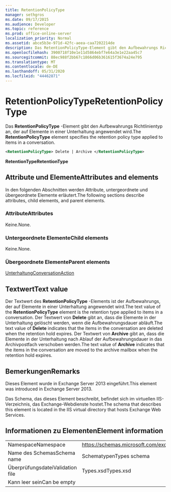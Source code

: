 ```yaml
---
title: RetentionPolicyType
manager: sethgros
ms.date: 09/17/2015
ms.audience: Developer
ms.topic: reference
ms.prod: office-online-server
localization_priority: Normal
ms.assetid: abce5b3e-971d-42fc-aeea-caa7202214de
description: Das RetentionPolicyType-Element gibt den Aufbewahrungs Richtlinientyp an, der auf Elemente in einer Unterhaltung angewendet wird.
ms.openlocfilehash: 3900718f10e1e11d5864ebf7e64a3e1e22aa45c7
ms.sourcegitcommit: 88ec988f2bb67c1866d06b361615f3674a24e795
ms.translationtype: MT
ms.contentlocale: de-DE
ms.lasthandoff: 05/31/2020
ms.locfileid: "44462871"
---
```

# <a name="retentionpolicytype"></a><span data-ttu-id="03901-103">RetentionPolicyType</span><span class="sxs-lookup"><span data-stu-id="03901-103">RetentionPolicyType</span></span>

<span data-ttu-id="03901-104">Das **RetentionPolicyType** -Element gibt den Aufbewahrungs Richtlinientyp an, der auf Elemente in einer Unterhaltung angewendet wird.</span><span class="sxs-lookup"><span data-stu-id="03901-104">The **RetentionPolicyType** element specifies the retention policy type applied to items in a conversation.</span></span> 
  
```XML
<RetentionPolicyType> Delete | Archive </RetentionPolicyType>
```

 <span data-ttu-id="03901-105">**RetentionType**</span><span class="sxs-lookup"><span data-stu-id="03901-105">**RetentionType**</span></span>
## <a name="attributes-and-elements"></a><span data-ttu-id="03901-106">Attribute und Elemente</span><span class="sxs-lookup"><span data-stu-id="03901-106">Attributes and elements</span></span>

<span data-ttu-id="03901-107">In den folgenden Abschnitten werden Attribute, untergeordnete und übergeordnete Elemente erläutert.</span><span class="sxs-lookup"><span data-stu-id="03901-107">The following sections describe attributes, child elements, and parent elements.</span></span>
  
### <a name="attributes"></a><span data-ttu-id="03901-108">Attribute</span><span class="sxs-lookup"><span data-stu-id="03901-108">Attributes</span></span>

<span data-ttu-id="03901-109">Keine.</span><span class="sxs-lookup"><span data-stu-id="03901-109">None.</span></span>
  
### <a name="child-elements"></a><span data-ttu-id="03901-110">Untergeordnete Elemente</span><span class="sxs-lookup"><span data-stu-id="03901-110">Child elements</span></span>

<span data-ttu-id="03901-111">Keine.</span><span class="sxs-lookup"><span data-stu-id="03901-111">None.</span></span>
  
### <a name="parent-elements"></a><span data-ttu-id="03901-112">Übergeordnete Elemente</span><span class="sxs-lookup"><span data-stu-id="03901-112">Parent elements</span></span>

[<span data-ttu-id="03901-113">Unterhaltung</span><span class="sxs-lookup"><span data-stu-id="03901-113">ConversationAction</span></span>](conversationaction.md)
  
## <a name="text-value"></a><span data-ttu-id="03901-114">Textwert</span><span class="sxs-lookup"><span data-stu-id="03901-114">Text value</span></span>

<span data-ttu-id="03901-115">Der Textwert des **RetentionPolicyType** -Elements ist der Aufbewahrungs, der auf Elemente in einer Unterhaltung angewendet wird.</span><span class="sxs-lookup"><span data-stu-id="03901-115">The text value of the **RetentionPolicyType** element is the retention type applied to items in a conversation.</span></span> <span data-ttu-id="03901-116">Der Textwert von **Delete** gibt an, dass die Elemente in der Unterhaltung gelöscht werden, wenn die Aufbewahrungsdauer abläuft.</span><span class="sxs-lookup"><span data-stu-id="03901-116">The text value of **Delete** indicates that the items in the conversation are deleted when the retention hold expires.</span></span> <span data-ttu-id="03901-117">Der Textwert von **Archive** gibt an, dass die Elemente in der Unterhaltung nach Ablauf der Aufbewahrungsdauer in das Archivpostfach verschoben werden.</span><span class="sxs-lookup"><span data-stu-id="03901-117">The text value of **Archive** indicates that the items in the conversation are moved to the archive mailbox when the retention hold expires.</span></span> 
  
## <a name="remarks"></a><span data-ttu-id="03901-118">Bemerkungen</span><span class="sxs-lookup"><span data-stu-id="03901-118">Remarks</span></span>

<span data-ttu-id="03901-119">Dieses Element wurde in Exchange Server 2013 eingeführt.</span><span class="sxs-lookup"><span data-stu-id="03901-119">This element was introduced in Exchange Server 2013.</span></span>
  
<span data-ttu-id="03901-120">Das Schema, das dieses Element beschreibt, befindet sich im virtuellen IIS-Verzeichnis, das Exchange-Webdienste hostet.</span><span class="sxs-lookup"><span data-stu-id="03901-120">The schema that describes this element is located in the IIS virtual directory that hosts Exchange Web Services.</span></span>
  
## <a name="element-information"></a><span data-ttu-id="03901-121">Informationen zu Elementen</span><span class="sxs-lookup"><span data-stu-id="03901-121">Element information</span></span>

|||
|:-----|:-----|
|<span data-ttu-id="03901-122">Namespace</span><span class="sxs-lookup"><span data-stu-id="03901-122">Namespace</span></span>  <br/> |https://schemas.microsoft.com/exchange/services/2006/types  <br/> |
|<span data-ttu-id="03901-123">Name des Schemas</span><span class="sxs-lookup"><span data-stu-id="03901-123">Schema name</span></span>  <br/> |<span data-ttu-id="03901-124">Schematypen</span><span class="sxs-lookup"><span data-stu-id="03901-124">Types schema</span></span>  <br/> |
|<span data-ttu-id="03901-125">Überprüfungsdatei</span><span class="sxs-lookup"><span data-stu-id="03901-125">Validation file</span></span>  <br/> |<span data-ttu-id="03901-126">Types.xsd</span><span class="sxs-lookup"><span data-stu-id="03901-126">Types.xsd</span></span>  <br/> |
|<span data-ttu-id="03901-127">Kann leer sein</span><span class="sxs-lookup"><span data-stu-id="03901-127">Can be empty</span></span>  <br/> ||
   

